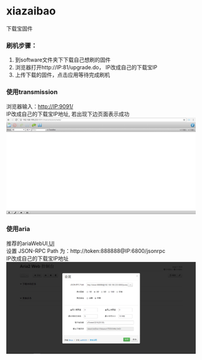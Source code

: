 # xiazaibao
下载宝固件

### 刷机步骤：
1.  到software文件夹下下载自己想刷的固件
2.  浏览器打开http://IP:81/upgrade.do， IP改成自己的下载宝IP
3.  上传下载的固件，点击应用等待完成刷机

###  使用transmission
 浏览器输入：[http://IP:9091/](http://IP:9091/)     
 IP改成自己的下载宝IP地址, 若出现下边页面表示成功 
 ![](https://github.com/prozyy/xiazaibao/blob/master/source/transmission.png)
 
###  使用aria
推荐的ariaWebUI[ UI ](http://aria2c.com/)    
设置 JSON-RPC Path  为：http://token:888888@IP:6800/jsonrpc   
IP改成自己的下载宝IP地址
![](https://github.com/prozyy/xiazaibao/blob/master/source/aria.png)
